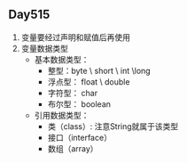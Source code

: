## Day515
1. 变量要经过声明和赋值后再使用
2. 变量数据类型 
    * 基本数据类型：
         - 整型：byte \ short \ int \long
         - 浮点型： float \ double
         - 字符型： char
         - 布尔型： boolean
    * 引用数据类型：
         - 类（class）: 注意String就属于该类型
         - 接口（interface）
         - 数组（array）
